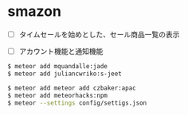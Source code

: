 smazon
=================

- [ ] タイムセールを始めとした、セール商品一覧の表示
- [ ] アカウント機能と通知機能


```sh
$ meteor add mquandalle:jade
$ meteor add juliancwriko:s-jeet
```

```sh
$ meteor add meteor add czbaker:apac
$ meteor add meteorhacks:npm
$ meteor --settings config/settigs.json
```

